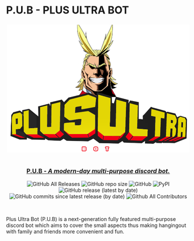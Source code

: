 <h1 align="left">P.U.B - PLUS ULTRA BOT</h1>

<div align="center">
  
  <h3 align="center">
    <img src="Assets/Plus Ultra Bot.png" alt="PLUS ULTRA" width = 500px, height = 350px></a><br>
    <br>
   <p align="center" ><ins><strong>P.U.B</strong> <em>- A modern-day multi-purpose discord bot.</em></ins></p>
  </h3>

 
  ![GitHub All Releases](https://img.shields.io/github/downloads/AkshatJoshi2000/TOP-NEWS-STORIES/total?logo=Github&logoColor=%09%23FF0000&style=flat-square)
  ![GitHub repo size](https://img.shields.io/github/repo-size/AkshatJoshi2000/TOP-NEWS-STORIES?style=flat-square)
  ![GitHub](https://img.shields.io/github/license/AkshatJoshi2000/TOP-NEWS-STORIES)
  ![PyPI](https://img.shields.io/pypi/v/selenium?color=%09&label=selenium&style=flat-square)
  ![GitHub release (latest by date)](https://img.shields.io/github/v/release/AkshatJoshi2000/TOP-NEWS-STORIES)
  ![GitHub commits since latest release (by date)](https://img.shields.io/github/commits-since/AkshatJoshi2000/P.U.B---Plus-Ultra-Bot/latest)
  ![Github All Contributors](https://img.shields.io/github/all-contributors/AkshatJoshi2000/P.U.B---Plus-Ultra-Bot)
  
  <br>
  <p align = "left">Plus Ultra Bot (P.U.B) is a next-generation fully featured multi-purpose discord bot which aims to cover the small aspects thus making hangingout with family and friends more convenient and fun.


</p>

</div>



